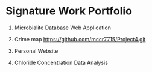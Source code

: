 # Signature Work Portfolio

1. Microbialite Database Web Application

2. Crime map
https://github.com/mccr7715/Project4.git

4. Personal Website

5. Chloride Concentration Data Analysis
